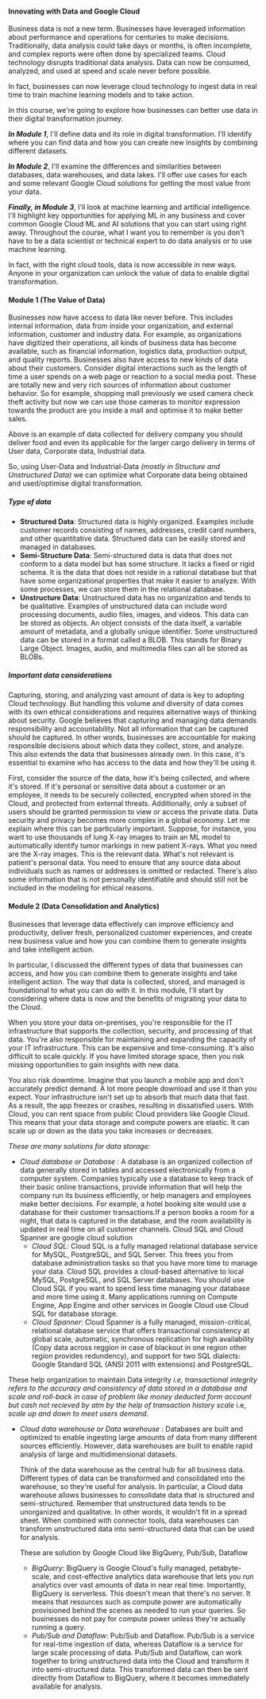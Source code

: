#### Innovating with Data and Google Cloud

Business data is not a new term. Businesses have leveraged information about performance and operations for centuries to make decisions. Traditionally, data analysis could take days or months, is often incomplete, and complex reports were often done by specialized teams. Cloud technology disrupts traditional data analysis. Data can now be consumed, analyzed, and used at speed and scale never before possible.

In fact, businesses can now leverage cloud technology to ingest data in real time to train machine learning models and to take action.  

In this course, we're going to explore how businesses can better use data in their digital transformation journey.

***In Module 1***, I'll define data and its role in digital transformation. I'll identify where you can find data and how you can create new insights by combining different datasets.

***In Module 2***, I'll examine the differences and similarities between databases, data warehouses, and data lakes. I'll offer use cases for each and some relevant Google Cloud solutions for getting the most value from your data.

***Finally, in Module 3***, I'll look at machine learning and artificial intelligence. I'll highlight key opportunities for applying ML in any business and cover common Google Cloud ML and AI solutions that you can start using right away. Throughout the course, what I want you to remember is you don't have to be a data scientist or technical expert to do data analysis or to use machine learning.

In fact, with the right cloud tools, data is now accessible in new ways. Anyone in your organization can unlock the value of data to enable digital transformation.

#### Module 1 (The Value of Data)

Businesses now have access to data like never before. This includes internal information, data from inside your organization, and external information, customer and industry data. For example, as organizations have digitized their operations, all kinds of business data has become available, such as financial information, logistics data, production output, and quality reports. Businesses also have access to new kinds of data about their customers. Consider digital interactions such as the length of time a user spends on a web page or reaction to a social media post. These are totally new and very rich sources of information about customer behavior. 
So for example, shopping mall previously we used camera check theft activity but now we can use those cameras to monitor expression towards the product are you inside a mall and optimise it to make better sales.
 
Above is an example of data collected for delivery company you should deliver food and even its applicable for the larger cargo delivery in terms of User data, Corporate data, Industrial data.

So, using User-Data and Industrial-Data *(mostly in Structure and Unstructured Data)* we can optimize what Corporate data being obtained and used/optimise digital transformation.

##### Type of data

- **Structured Data**: Structured data is highly organized. Examples include customer records consisting of names, addresses, credit card numbers, and other quantitative data. Structured data can be easily stored and managed in databases.
- **Semi-Structure Data**: Semi-structured data is data that does not conform to a data model but has some structure. It lacks a fixed or rigid schema. It is the data that does not reside in a rational database but that have some organizational properties that make it easier to analyze. With some processes, we can store them in the relational database. 
- **Unstructure Data**: Unstructured data has no organization and tends to be qualitative. Examples of unstructured data can include word processing documents, audio files, images, and videos. This data can be stored as objects. An object consists of the data itself, a variable amount of metadata, and a globally unique identifier. Some unstructured data can be stored in a format called a BLOB. This stands for Binary Large Object. Images, audio, and multimedia files can all be stored as BLOBs.

##### Important data considerations

Capturing, storing, and analyzing vast amount of data is key to adopting Cloud technology. But handling this volume and diversity of data comes with its own ethical considerations and requires alternative ways of thinking about security. Google believes that capturing and managing data demands responsibility and accountability. Not all information that can be captured should be captured. In other words, businesses are accountable for making responsible decisions about which data they collect, store, and analyze. This also extends the data that businesses already own. In this case, it's essential to examine who has access to the data and how they'll be using it.

First, consider the source of the data, how it's being collected, and where it's stored. If it's personal or sensitive data about a customer or an employee, it needs to be securely collected, encrypted when stored in the Cloud, and protected from external threats. Additionally, only a subset of users should be granted permission to view or access the private data. Data security and privacy becomes more complex in a global economy. Let me explain where this can be particularly important. Suppose, for instance, you want to use thousands of lung X-ray images to train an ML model to automatically identify tumor markings in new patient X-rays. What you need are the X-ray images. This is the relevant data. What's not relevant is patient's personal data. You need to ensure that any source data about individuals such as names or addresses is omitted or redacted. There's also some information that is not personally identifiable and should still not be included in the modeling for ethical reasons.

#### Module 2 (Data Consolidation and Analytics)

Businesses that leverage data effectively can improve efficiency and productivity, deliver fresh, personalized customer experiences, and create new business value and how you can combine them to generate insights and take intelligent action.

In particular, I discussed the different types of data that businesses can access, and how you can combine them to generate insights and take intelligent action. The way that data is collected, stored, and managed is foundational to what you can do with it. In this module, I'll start by considering where data is now and the benefits of migrating your data to the Cloud.  

When you store your data on-premises, you're responsible for the IT infrastructure that supports the collection, security, and processing of that data. You're also responsible for maintaining and expanding the capacity of your IT infrastructure. This can be expensive and time-consuming. It's also difficult to scale quickly. If you have limited storage space, then you risk missing opportunities to gain insights with new data.

You also risk downtime. Imagine that you launch a mobile app and don't accurately predict demand. A lot more people download and use it than you expect. Your infrastructure isn't set up to absorb that much data that fast. As a result, the app freezes or crashes, resulting in dissatisfied users. With Cloud, you can rent space from public Cloud providers like Google Cloud. This means that your data storage and compute powers are elastic. It can scale up or down as the data you take increases or decreases.

*These are many solutions for data storage:*

- *Cloud database or Database* : A database is an organized collection of data generally stored in tables and accessed electronically from a computer system. Companies typically use a database to keep track of their basic online transactions, provide information that will help the company run its business efficiently, or help managers and employees make better decisions. For example, a hotel booking site would use a database for their customer transactions.If a person books a room for a night, that data is captured in the database, and the room availability is updated in real time on all customer channels. Cloud SQL and Cloud Spanner are google cloud solution
    - *Cloud SQL*: Cloud SQL is a fully managed relational database service for MySQL, PostgreSQL, and SQL Server. This frees you from database administration tasks so that you have more time to manage your data. Cloud SQL provides a cloud-based alternative to local MySQL, PostgreSQL, and SQL Server databases. You should use Cloud SQL if you want to spend less time managing your database and more time using it. Many applications running on Compute Engine, App Engine and other services in Google Cloud use Cloud SQL for database storage.
    - *Cloud Spanner*: Cloud Spanner is a fully managed, mission-critical, relational database service that offers transactional consistency at global scale, automatic, synchronous replication for high availability (Copy data across reggion in case of blackout in one region other region provides redundency), and support for two SQL dialects: Google Standard SQL (ANSI 2011 with extensions) and PostgreSQL.

These help organization to maintain Data integrity *i.e, transactional integrity refers to the accuracy and consistency of data stored in a database and scale and roll-back in case of problem like money deducted form account but cash not recieved by atm by the help of transaction history scale* i.e, *scale up and down to meet users demand*.

- *Cloud data warehouse or Data warehouse* : Databases are built and optimized to enable ingesting large amounts of data from many different sources efficiently. However, data warehouses are built to enable rapid analysis of large and multidimensional datasets. 

    Think of the data warehouse as the central hub for all business data. Different types of data can be transformed and consolidated into the warehouse, so they're useful for analysis. In particular, a Cloud data warehouse allows businesses to consolidate data that is structured and semi-structured. Remember that unstructured data tends to be unorganized and qualitative. In other words, it wouldn't fit in a spread sheet. When combined with connector tools, data warehouses can transform unstructured data into semi-structured data that can be used for analysis.

    These are solution by Google Cloud like BigQuery, Pub/Sub, Dataflow
    - *BigQuery*: BigQuery is Google Cloud's fully managed, petabyte-scale, and cost-effective analytics data warehouse that lets you run analytics over vast amounts of data in near real time. Importantly, BigQuery is serverless. This doesn't mean that there's no server. It means that resources such as compute power are automatically provisioned behind the scenes as needed to run your queries. So businesses do not pay for compute power unless they're actually running a query.
    - *Pub/Sub and Dataflow*: Pub/Sub and Dataflow. Pub/Sub is a service for real-time ingestion of data, whereas Dataflow is a service for large scale processing of data. Pub/Sub and Dataflow, can work together to bring unstructured data into the Cloud and transform it into semi-structured data. This transformed data can then be sent directly from Dataflow to BigQuery, where it becomes immediately available for analysis.
    